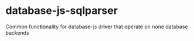 # database-js-sqlparser
Common functionality for database-js driver that operate on none database backends
